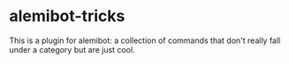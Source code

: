 # alemibot-tricks
This is a plugin for alemibot: a collection of commands that don't really fall under a category but are just cool.
